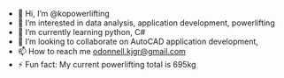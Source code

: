 - 👋 Hi, I’m @kopowerlifting
- 👀 I’m interested in data analysis, application development, powerlifting
- 🌱 I’m currently learning python, C#
- 💞️ I’m looking to collaborate on AutoCAD application development, 
- 📫 How to reach me odonnell.kjgr@gmail.com
- ⚡ Fun fact: My current powerlifting total is 695kg

<!---
kopowerlifting/kopowerlifting is a ✨ special ✨ repository because its `README.md` (this file) appears on your GitHub profile.
You can click the Preview link to take a look at your changes.
--->

